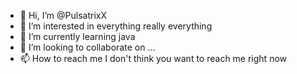 - 👋 Hi, I’m @PulsatrixX
- 👀 I’m interested in everything really everything
- 🌱 I’m currently learning java
- 💞️ I’m looking to collaborate on ...
- 📫 How to reach me I don't think you want to reach me right now

<!---
PulsatrixX/PulsatrixX is a ✨ special ✨ repository because its `README.md` (this file) appears on your GitHub profile.
You can click the Preview link to take a look at your changes.
--->
